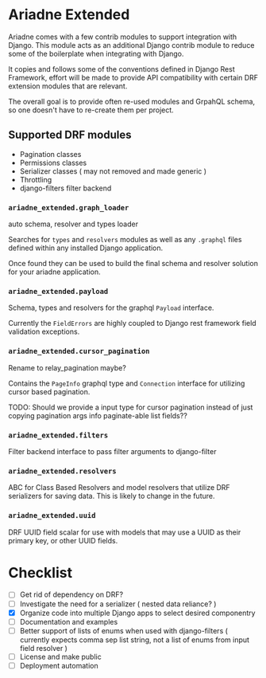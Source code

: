 # Ariadne Extended

Ariadne comes with a few contrib modules to support integration with Django. This module acts as an additional Django contrib module to reduce some of the boilerplate when integrating with Django.

It copies and follows some of the conventions defined in Django Rest Framework, effort will be made to provide API compatibility with certain DRF extension modules that are relevant.

The overall goal is to provide often re-used modules and GrpahQL schema, so one doesn't have to re-create them per project.

## Supported DRF modules

* Pagination classes
* Permissions classes
* Serializer classes ( may not removed and made generic )
* Throttling
* django-filters filter backend

### `ariadne_extended.graph_loader`

auto schema, resolver and types loader 

Searches for `types` and `resolvers` modules as well as any `.graphql` files defined within any installed Django application.

Once found they can be used to build the final schema and resolver solution for your ariadne application.

### `ariadne_extended.payload`
Schema, types and resolvers for the graphql `Payload` interface.

Currently the `FieldErrors` are highly coupled to Django rest framework field validation exceptions.

### `ariadne_extended.cursor_pagination`
Rename to relay_pagination maybe?

Contains the `PageInfo` graphql type and `Connection` interface for utilizing cursor based pagination.

TODO: Should we provide a input type for cursor pagination instead of just copying pagination args info paginate-able list fields??

### `ariadne_extended.filters`
Filter backend interface to pass filter arguments to django-filter

### `ariadne_extended.resolvers`
ABC for Class Based Resolvers and model resolvers that utilize DRF serializers for saving data. This is likely to change in the future.

### `ariadne_extended.uuid`
DRF UUID field scalar for use with models that may use a UUID as their primary key, or other UUID fields.

# Checklist
- [ ] Get rid of dependency on DRF?
- [ ] Investigate the need for a serializer ( nested data reliance? )
- [x] Organize code into multiple Django apps to select desired componentry
- [ ] Documentation and examples
- [ ] Better support of lists of enums when used with django-filters ( currently expects comma sep list string, not a list of enums from input field resolver )
- [ ] License and make public
- [ ] Deployment automation
